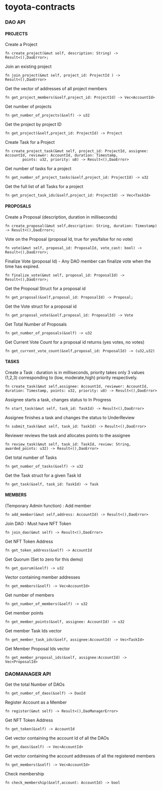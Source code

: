 # toyota-contracts

### DAO API

#### PROJECTS

Create a Project
```
fn create_project(&mut self, description: String) -> Result<(),DaoError>;
```

Join an existing project
```
fn join_project(&mut self, project_id: ProjectId ) -> Result<(),DaoError>
```

Get the vector of addresses of all project members
```
fn get_project_members(&self,project_id: ProjectId) -> Vec<AccountId>
```

Get number of projects
```
fn get_number_of_projects(&self) -> u32
```

Get the project by project ID
```
fn get_project(&self,project_id: ProjectId) -> Project
```

Create Task for a Project
```
fn create_project_task(&mut self, project_id: ProjectId, assignee: AccountId, reviewer: AccountId, duration: Timestamp,
        points: u32, priority: u8) -> Result<(),DaoError>
```

Get number of tasks for a project
```
fn get_number_of_project_tasks(&self,project_id: ProjectId) -> u32
```

Get the full list of all Tasks for a project
```
fn get_project_task_ids(&self,project_id: ProjectId) -> Vec<TaskId>
```



#### PROPOSALS

Create a Proposal (description, duration in milliseconds)
```
fn create_proposal(&mut self,description: String, duration: Timestamp) -> Result<(),DaoError>;
```

Vote on the Proposal (proposal Id, true for yes/false for no vote)
```
fn vote(&mut self, proposal_id: ProposalId, vote_cast: bool) -> Result<(),DaoError>;
```

Finalize Vote (proposal Id) - Any DAO member can finalize vote when the time has expired.
```
fn finalize_vote(&mut self, proposal_id: ProposalId) -> Result<(),DaoError>;
```

Get the Proposal Struct for a proposal id
```
fn get_proposal(&self,proposal_id: ProposalId) -> Proposal;
```

Get the Vote struct for a proposal id
```
fn get_proposal_vote(&self,proposal_id: ProposalId) -> Vote
```

Get Total Number of Proposals
```
fn get_number_of_proposals(&self) -> u32
```

Get Current Vote Count for a proposal id returns (yes votes, no votes)
```
fn get_current_vote_count(&self,proposal_id: ProposalId) -> (u32,u32)
```

#### TASKS

Create a Task : duration is in milliseconds, priority takes only 3 values (1,2,3) corresponding to (low, moderate,high) priority respectively.
```
fn create_task(&mut self,assignee: AccountId, reviewer: AccountId, duration: Timestamp, points: u32, priority: u8) -> Result<(),DaoError>
```

Assignee starts a task, changes status to In Progress
```
fn start_task(&mut self, task_id: TaskId) -> Result<(),DaoError>
```

Assignee finishes a task and changes the status to UnderReview
```
fn submit_task(&mut self, task_id: TaskId) -> Result<(),DaoError>
```

Reviewer reviews the task and allocates points to the assignee
```
fn review_task(&mut self, task_id: TaskId, review: String, awarded_points: u32) -> Result<(),DaoError>
```

Get total number of Tasks
```
fn get_number_of_tasks(&self) -> u32
```

Get the Task struct for a given Task Id
```
fn get_task(&self, task_id: TaskId) -> Task
```

#### MEMBERS

(Temporary Admin function) : Add member
```
fn add_member(&mut self,address: AccountId) -> Result<(),DaoError>
```

Join DAO : Must have NFT Token
```
fn join_dao(&mut self) -> Result<(),DaoError>
```

Get NFT Token Address
```
fn get_token_address(&self) -> AccountId
```

Get Quorum (Set to zero for this demo)
```
fn get_quorum(&self) -> u32
```

Vector containing member addresses
```
fn get_members(&self) -> Vec<AccountId>
```

Get number of members
```
fn get_number_of_members(&self) -> u32
```

Get member points
```
fn get_member_points(&self, assignee: AccountId) -> u32
```

Get member Task Ids vector
```
fn get_member_task_ids(&self, assignee:AccountId) -> Vec<TaskId>
```

Get Member Proposal Ids vector
```
fn get_member_proposal_ids(&self, assignee:AccountId) -> Vec<ProposalId>
```





### DAOMANAGER API

Get the total Number of DAOs
```
fn get_number_of_daos(&self) -> DaoId
```

Register Account as a Member
```
fn register(&mut self) -> Result<(),DaoManagerError>
```

Get NFT Token Address
```
fn get_token(&self) -> AccountId
```

Get vector containing the account Id of all the DAOs
```
fn get_daos(&self) -> Vec<AccountId>
```

Get vector containing the account addresses of all the registered members
```
fn get_members(&self) -> Vec<AccountId>
```

Check membership
```
fn check_membership(&self,account: AccountId) -> bool
```
